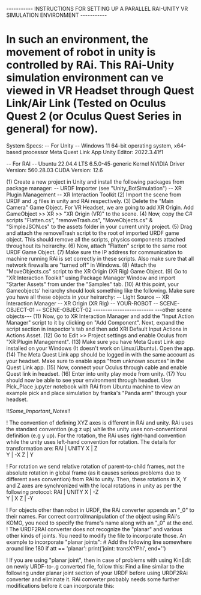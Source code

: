 ----------- INSTRUCTIONS FOR SETTING UP A PARALLEL RAI-UNITY VR SIMULATION ENVIRONMENT -----------
# In such an environment, the movement of robot in unity is controlled by RAi. This RAi-Unity simulation environment can ve viewed in VR Headset through Quest Link/Air Link (Tested on Oculus Quest 2 (or Oculus Quest Series in general) for now).

System Specs:
-- For Unity --
Windows 11
64-bit operating system, x64-based processor
Meta Quest Link App
Unity Editor: 2022.3.41f1

-- For RAI --
Ubuntu 22.04.4 LTS
6.5.0-45-generic Kernel
NVIDIA Driver Version: 560.28.03
CUDA Version: 12.6


(1) Create a new project in Unity and install the following packages from package manager:
        -- URDF Importer (see "Unity_BotSimulation")
        -- XR Plugin Management
        -- XR Interaction Toolkit
(2) Import the scene from URDF and .g files in unity and RAi respectively.
(3) Delete the "Main Camera" Game Object. For VR Headset, we are going to add XR Origin. Add GameObject >> XR >> "XR Origin (VR)" to the scene.
(4) Now, copy the C# scripts "Flatten.cs", "removeTrash.cs", "MoveObjects.cs" & "SimpleJSON.cs" to the assets folder in your current unity project.
(5) Drag and attach the removeTrash script to the root of imported URDF game object. This should remove all the scripts, physics components attached throughout its heirarchy.
(6) Now, attach "Flatten" script to the same root URDF Game Object.
(7) Make sure the IP address for communication to machine running RAi is set correctly in these scripts. Also make sure that all network firewalls are "turned off" in Windows.
(8) Attach the "MoveObjects.cs" script to the XR Origin (XR Rig) Game Object.
(9) Go to "XR Interaction Toolkit" using Package Manager Window and import "Starter Assets" from under the "Samples" tab.
(10) At this point, your Gameobjects' heirarchy should look something like the following. Make sure you have all these objects in your heirarchy:
        -- Light Source
        -- XR Interaction Manager
        -- XR Origin (XR Rig)
        -- YOUR-ROBOT
        -- SCENE-OBJECT-01
        -- SCENE-OBJECT-02
        -------------------------
        ---other scene objects---
(11) Now, go to XR Interaction Manager and add the "Input Action Manager" script to it by clicking on "Add Component". Next, expand the script section in inspector's tab and then add XRI Default Input Actions in Actions Asset.
(12) Go to Edit >> Project settings and enable Oculus from "XR Plugin Management".
(13) Make sure you have Meta Quest Link app installed on your Windows (It doesn't work on Linux/Ubuntu). Open the app. 
(14) The Meta Quest Link app should be logged in with the same account as your headset. Make sure to enable apps "from unknown sources" in the Quest Link app.
(15) Now, connect your Oculus through cable and enable Quest link in headset.
(16) Enter into unity play mode from unity.
(17) You should now be able to see your environment through headset. Use Pick_Place jupyter notebook with RAi from Ubuntu machine to view an example pick and place simulation by franka's "Panda arm" through your headset.  


!!_Some_Important_Notes_!!  

! The convention of defining XYZ axes is different in RAi and unity. RAi uses the standard convention (e.g z up) while the unity uses non-conventional definition (e.g y up). For the rotation, the RAi uses right-hand convention while the unity uses left-hand convention for rotation. The details for transformation are:
RAI  |  UNITY
X    |  Z   
Y    |  -X
Z    |  Y

! For rotation we send relative rotation of parent-to-child frames, not the absolute rotation in global frame (as it causes serious problems due to different axes convention) from RAi to unity. Then, these rotations in X, Y and Z axes are synchronized with the local rotations in unity as per the following protocol:
RAI  |  UNITY
X    |  -Z   
Y    |  X
Z    |  -Y

! For objects other than robot in URDF, the RAi converter appends an "_0" to their names. For correct control/manipulation of the object using RAi's KOMO, you need to specify the frame's name along with an "_0" at the end.
! The URDF2RAI converter does not recognize the "planar" and various other kinds of joints. You need to modify the file to incorporate those. An example to incorporate "planar joints":
        # Add the following line somewhere around line 180
        if att == 'planar':
                print('joint: transXYPhi', end='')

! If you are using "planar joint", then in case of problems with using KinEdit on newly URDF-to-.g converted file, follow this: Find a line similar to the following under planar joint section of your URDF before using URDF2RAi converter and eliminate it. RAi converter probably needs some further modifications before it can incorporate this:
   <limit effort="30" velocity="1.0" lower="-2.2" upper="0.7" />